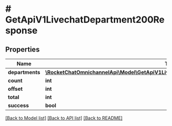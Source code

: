 # # GetApiV1LivechatDepartment200Response

## Properties

Name | Type | Description | Notes
------------ | ------------- | ------------- | -------------
**departments** | [**\RocketChatOmnichannelApi\Model\GetApiV1LivechatDepartment200ResponseDepartmentsInner[]**](GetApiV1LivechatDepartment200ResponseDepartmentsInner.md) |  | [optional]
**count** | **int** |  | [optional]
**offset** | **int** |  | [optional]
**total** | **int** |  | [optional]
**success** | **bool** |  | [optional]

[[Back to Model list]](../../README.md#models) [[Back to API list]](../../README.md#endpoints) [[Back to README]](../../README.md)
